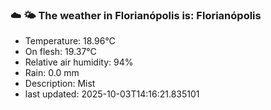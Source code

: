 ### ☁️ 🌤️  The weather in Florianópolis is: Florianópolis

- Temperature: 18.96°C
- On flesh: 19.37°C
- Relative air humidity: 94%
- Rain: 0.0 mm
- Description: Mist
- last updated: 2025-10-03T14:16:21.835101
